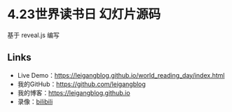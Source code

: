 # 4.23世界读书日 幻灯片源码

基于 reveal.js 编写

## Links

- Live Demo：https://leigangblog.github.io/world_reading_day/index.html
- 我的GitHub：https://github.com/leigangblog
- 我的博客：https://leigangblog.github.io
- 录像：[bilibili](https://www.bilibili.com/video/BV1kt4y127GY) 

